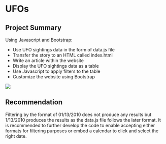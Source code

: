 # UFOs

## Project Summary

Using Javascript and Bootstrap:

* Use UFO sightings data in the form of data.js file
* Transfer the story to an HTML called index.html
* Write an article within the website
* Display the UFO sightings data as a table
* Use Javascript to apply filters to the table
* Customize the website using Bootstrap

![](static/images/nasa.png)

## Recommendation

Filtering by the format of 01/13/2010 does not produce any results but 1/13/2010 produces the results as the data.js file follows the later format.  It is recommended to further develop the code to enable accepting either formats for filtering purposes or embed a calendar to click and select the right date.
